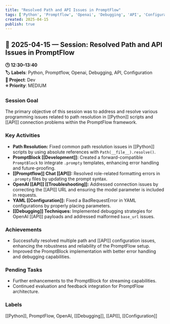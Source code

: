 ```yaml
---
title: "Resolved Path and API Issues in PromptFlow"
tags: ['Python', 'Promptflow', 'Openai', 'Debugging', 'API', 'Configuration']
created: 2025-04-15
publish: true
---
```


## 📅 2025-04-15 — Session: Resolved Path and API Issues in PromptFlow

**🕒 12:30–13:40**  
**🏷️ Labels**: Python, Promptflow, Openai, Debugging, API, Configuration  
**📂 Project**: Dev  
**⭐ Priority**: MEDIUM  


### Session Goal
The primary objective of this session was to address and resolve various programming issues related to path resolution in [[Python]] scripts and [[API]] connection problems within the PromptFlow framework.

### Key Activities
- **Path Resolution:** Fixed common path resolution issues in [[Python]] scripts by using absolute references with `Path(__file__).resolve()`.
- **PromptBlock [[Development]]:** Created a forward-compatible `PromptBlock` to integrate `.prompty` templates, enhancing error handling and future-proofing.
- **[[Promptflow]] Chat [[API]]:** Resolved role-related formatting errors in `.prompty` files by updating the prompt syntax.
- **OpenAI [[API]] [[Troubleshooting]]:** Addressed connection issues by correcting the [[API]] URL and ensuring the model parameter is included in requests.
- **YAML [[Configuration]]:** Fixed a BadRequestError in YAML configurations by properly placing parameters.
- **[[Debugging]] Techniques:** Implemented debugging strategies for OpenAI [[API]] payloads and addressed malformed `base_url` issues.

### Achievements
- Successfully resolved multiple path and [[API]] configuration issues, enhancing the robustness and reliability of the PromptFlow setup.
- Improved the PromptBlock implementation with better error handling and debugging capabilities.

### Pending Tasks
- Further enhancements to the PromptBlock for streaming capabilities.
- Continued evaluation and feedback integration for PromptFlow architecture.

### Labels
[[Python]], PromptFlow, OpenAI, [[Debugging]], [[API]], [[Configuration]]
